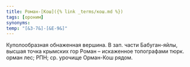 ```yaml
---
title: Роман-[Кош]({% link _terms/кош.md %})
tags: [ороним]
synonyms:
temp: "[&З-7&]-[&Е-9&]"
---
```


Куполообразная обнаженная вершина. В зап. части Бабуган-яйлы, высшая точка
крымских гор Роман – искаженное топографами тюрк. орман лес; РПН; ср. урочище
Орман-Кош рядом.
